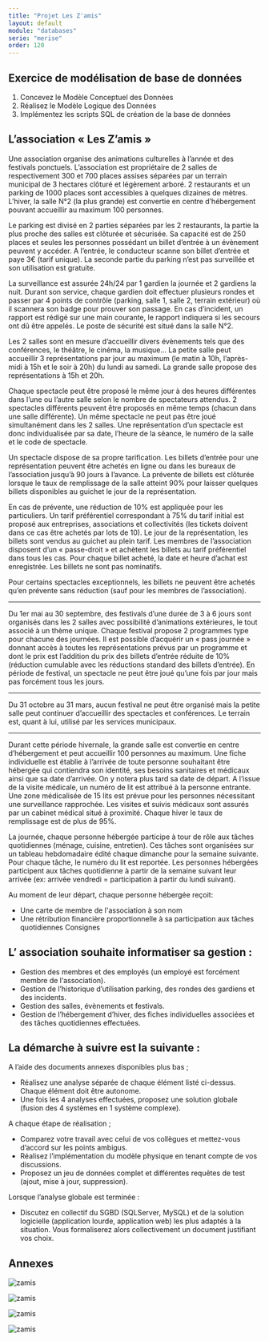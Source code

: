 ```yaml
---
title: "Projet Les Z'amis"
layout: default
module: "databases"
serie: "merise"
order: 120
---
```


## Exercice de modélisation de base de données

1. Concevez le Modèle Conceptuel des Données
2. Réalisez le Modèle Logique des Données
3. Implémentez les scripts SQL de création de la base de données

## L’association « Les Z’amis »

Une association organise des animations culturelles à l’année et des festivals ponctuels. L’association est propriétaire de 2 salles de respectivement 300 et 700 places assises séparées par un terrain municipal de 3 hectares clôturé et légèrement arboré. 2 restaurants et un parking de 1000 places sont accessibles à quelques dizaines de mètres. L’hiver, la salle N°2 (la plus grande) est convertie en centre d’hébergement pouvant accueillir au maximum 100 personnes.

Le parking est divisé en 2 parties séparées par les 2 restaurants, la partie la plus proche des salles est clôturée et sécurisée. Sa capacité est de 250 places et seules les personnes possédant un billet d’entrée à un évènement peuvent y accéder. A l’entrée, le conducteur scanne son billet d’entrée et paye 3€ (tarif unique). La seconde partie du parking n’est pas surveillée et son utilisation est gratuite.

La surveillance est assurée 24h/24 par 1 gardien la journée et 2 gardiens la nuit. Durant son service, chaque gardien doit effectuer plusieurs rondes et passer par 4 points de contrôle (parking, salle 1, salle 2, terrain extérieur) où il scannera son badge pour prouver son passage. En cas d’incident, un rapport est rédigé sur une main courante, le rapport indiquera si les secours ont dû être appelés. Le poste de sécurité est situé dans la salle N°2.

Les 2 salles sont en mesure d’accueillir divers évènements tels que des conférences, le théâtre, le cinéma, la musique… La petite salle peut accueillir 3 représentations par jour au maximum (le matin à 10h, l’après-midi à 15h et le soir à 20h) du lundi au samedi. La grande salle propose des représentations à 15h et 20h.

Chaque spectacle peut être proposé le même jour à des heures différentes dans l’une ou l’autre salle selon le nombre de spectateurs attendus. 2 spectacles différents peuvent être proposés en même temps (chacun dans une salle différente). Un même spectacle ne peut pas être joué simultanément dans les 2 salles. Une représentation d’un spectacle est donc individualisée par sa date, l’heure de la séance, le numéro de la salle et le code de spectacle.

Un spectacle dispose de sa propre tarification. Les billets d’entrée pour une représentation peuvent être achetés en ligne ou dans les bureaux de l’association jusqu’à 90 jours à l’avance. La prévente de billets est clôturée lorsque le taux de remplissage de la salle atteint 90% pour laisser quelques billets disponibles au guichet le jour de la représentation. 

En cas de prévente, une réduction de 10% est appliquée pour les particuliers. Un tarif préférentiel correspondant à 75% du tarif initial est proposé aux entreprises, associations et collectivités (les tickets doivent dans ce cas être achetés par lots de 10). Le jour de la représentation, les billets sont vendus au guichet au plein tarif. Les membres de l’association disposent d’un « passe-droit » et achètent les billets au tarif préférentiel dans tous les cas. Pour chaque billet acheté, la date et heure d’achat est enregistrée. Les billets ne sont pas nominatifs. 

Pour certains spectacles exceptionnels, les billets ne peuvent être achetés qu’en prévente sans réduction (sauf pour les membres de l’association).

--- 

Du 1er mai au 30 septembre, des festivals d’une durée de 3 à 6 jours sont organisés dans les 2 salles avec possibilité d’animations extérieures, le tout associé à un thème unique. Chaque festival propose 2 programmes type pour chacune des journées. Il est possible d’acquérir un « pass journée » donnant accès à toutes les représentations prévus par un programme et dont le prix est l’addition du prix des billets d’entrée réduite de 10% (réduction cumulable avec les réductions standard des billets d’entrée). En période de festival, un spectacle ne peut être joué qu’une fois par jour mais pas forcément tous les jours.

---

Du 31 octobre au 31 mars, aucun festival ne peut être organisé mais la petite salle peut continuer d’accueillir des spectacles et conférences. Le terrain est, quant à lui, utilisé par les services municipaux. 

---

Durant cette période hivernale, la grande salle est convertie en centre d’hébergement et peut accueillir 100 personnes au maximum. Une  fiche individuelle est établie à l’arrivée de toute personne souhaitant être hébergée qui contiendra son identité, ses besoins sanitaires et médicaux ainsi que sa date d’arrivée. On y notera plus tard sa date de départ. A l’issue de la visite médicale, un numéro de lit est attribué à la personne entrante. Une zone médicalisée de 15 lits est prévue pour les personnes nécessitant une surveillance rapprochée. Les visites et suivis médicaux sont assurés par un cabinet médical situé à proximité. Chaque hiver le taux de remplissage est de plus de 95%.

La journée, chaque personne hébergée participe à tour de rôle aux tâches quotidiennes (ménage, cuisine, entretien). Ces tâches sont organisées sur un tableau hebdomadaire édité chaque dimanche pour la semaine suivante. Pour chaque tâche, le numéro du lit est reportée. Les personnes hébergées participent aux tâches quotidienne à partir de la semaine suivant leur arrivée (ex: arrivée vendredi = participation à partir du lundi suivant). 

Au moment de leur départ, chaque personne hébergée reçoit:
-	Une carte de membre de l'association à son nom
-	Une rétribution financière proportionnelle à sa participation aux tâches quotidiennes
Consignes


## L’ association souhaite informatiser sa gestion : 

-	Gestion des membres et des employés (un employé est forcément membre de l‘association).
-	Gestion de l’historique d’utilisation parking, des rondes des gardiens et des incidents.
-	Gestion des salles, évènements et festivals.
-	Gestion de l’hébergement d’hiver, des fiches individuelles associées et des tâches quotidiennes effectuées.


## La démarche à suivre est la suivante : 


A l’aide des documents annexes disponibles plus bas ; 

-	Réalisez une analyse séparée de chaque élément listé ci-dessus. Chaque élément doit être autonome.
-	Une fois les 4 analyses effectuées, proposez une solution globale (fusion des 4 systèmes en 1 système complexe).

A chaque étape de réalisation ;

-	Comparez votre travail avec celui de vos collègues et mettez-vous d’accord sur les points ambigus. 
-	Réalisez l’implémentation du modèle physique en tenant compte de vos discussions. 
-	Proposez un jeu de données complet et différentes requêtes de test (ajout, mise à jour, suppression). 


Lorsque l’analyse globale est terminée : 

-	Discutez en collectif du SGBD (SQLServer, MySQL) et de la solution logicielle (application lourde, application web) les plus adaptés à la situation. Vous formaliserez alors collectivement un document justifiant vos choix.

## Annexes

![zamis](zamis1.jpg)

![zamis](zamis2.jpg)

![zamis](zamis3.jpg)

![zamis](zamis4.jpg)